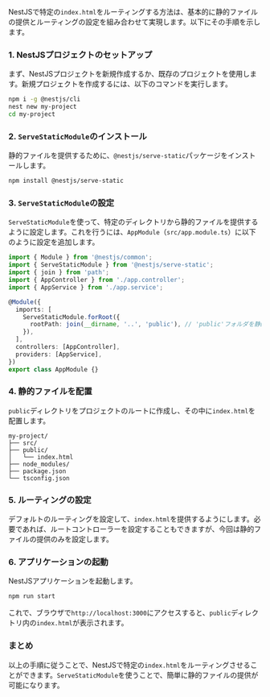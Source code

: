 NestJSで特定の`index.html`をルーティングする方法は、基本的に静的ファイルの提供とルーティングの設定を組み合わせて実現します。以下にその手順を示します。

### 1. NestJSプロジェクトのセットアップ
まず、NestJSプロジェクトを新規作成するか、既存のプロジェクトを使用します。新規プロジェクトを作成するには、以下のコマンドを実行します。

```bash
npm i -g @nestjs/cli
nest new my-project
cd my-project
```

### 2. `ServeStaticModule`のインストール
静的ファイルを提供するために、`@nestjs/serve-static`パッケージをインストールします。

```bash
npm install @nestjs/serve-static
```

### 3. `ServeStaticModule`の設定
`ServeStaticModule`を使って、特定のディレクトリから静的ファイルを提供するように設定します。これを行うには、`AppModule`（`src/app.module.ts`）に以下のように設定を追加します。

```typescript
import { Module } from '@nestjs/common';
import { ServeStaticModule } from '@nestjs/serve-static';
import { join } from 'path';
import { AppController } from './app.controller';
import { AppService } from './app.service';

@Module({
  imports: [
    ServeStaticModule.forRoot({
      rootPath: join(__dirname, '..', 'public'), // 'public'フォルダを静的ファイルのルートとして指定
    }),
  ],
  controllers: [AppController],
  providers: [AppService],
})
export class AppModule {}
```

### 4. 静的ファイルを配置
`public`ディレクトリをプロジェクトのルートに作成し、その中に`index.html`を配置します。

```
my-project/
├── src/
├── public/
│   └── index.html
├── node_modules/
├── package.json
└── tsconfig.json
```

### 5. ルーティングの設定
デフォルトのルーティングを設定して、`index.html`を提供するようにします。必要であれば、ルートコントローラーを設定することもできますが、今回は静的ファイルの提供のみを設定します。

### 6. アプリケーションの起動
NestJSアプリケーションを起動します。

```bash
npm run start
```

これで、ブラウザで`http://localhost:3000`にアクセスすると、`public`ディレクトリ内の`index.html`が表示されます。

### まとめ
以上の手順に従うことで、NestJSで特定の`index.html`をルーティングさせることができます。`ServeStaticModule`を使うことで、簡単に静的ファイルの提供が可能になります。
